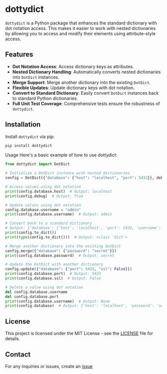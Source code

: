 # dottydict

`dottydict` is a Python package that enhances the standard dictionary with dot notation access. This makes it easier to work with nested dictionaries by allowing you to access and modify their elements using attribute-style access.

## Features

- **Dot Notation Access**: Access dictionary keys as attributes.
- **Nested Dictionary Handling**: Automatically converts nested dictionaries into `DotDict` instances.
- **Merge Support**: Merge another dictionary into the existing `DotDict`.
- **Flexible Updates**: Update dictionary keys with dot notation.
- **Convert to Standard Dictionary**: Easily convert `DotDict` instances back to standard Python dictionaries.
- **Full Unit Test Coverage**: Comprehensive tests ensure the robustness of `dottydict`.

## Installation

Install `dottydict` via pip:

```bash
pip install dottydict
```

Usage
Here's a basic example of how to use dottydict:

```python
from dottydict import DotDict

# Initialize a DotDict instance with nested dictionaries
config = DotDict({"database": {"host": "localhost", "port": 5432}}, debug=True)

# Access values using dot notation
print(config.database.host)  # Output: localhost
print(config.debug)  # Output: True

# Update values using dot notation
config.database.username = "admin"
print(config.database.username)  # Output: admin

# Convert back to a standard dictionary
# Output: {'database': {'host': 'localhost', 'port': 5432, 'username': 'admin'}, 'debug': True}
print(config.to_dict())
print(type(config.to_dict()))  # Output: <class 'dict'>

# Merge another dictionary into the existing DotDict
config.merge({"database": {"password": "secret"}})
print(config.database.password)  # Output: secret

# Update the DotDict with another dictionary
config.update({"database": {"port": 5433, "ssl": False}})
print(config.database.port)  # Output: 5433
print(config.database.ssl)  # Output: False

# Delete a value using dot notation
del config.database.username
del config.database.port
print(config.database.username)  # Output: None
print(config.database)  # Output: {'host': 'localhost', 'password': 'secret', 'ssl': False}
```

## License
This project is licensed under the MIT License - see the [LICENSE](LICENSE) file for details.

## Contact
For any inquiries or issues, create an [issue](https://github.com/m-sarabi/dottydict/issues)
